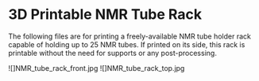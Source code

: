 # 3D Printable NMR Tube Rack

The following files are for printing a freely-available NMR tube holder rack capable of holding up to 25 NMR tubes. If printed on its side, this rack is printable without the need for supports or any post-processing.

![]NMR_tube_rack_front.jpg
![]NMR_tube_rack_top.jpg
